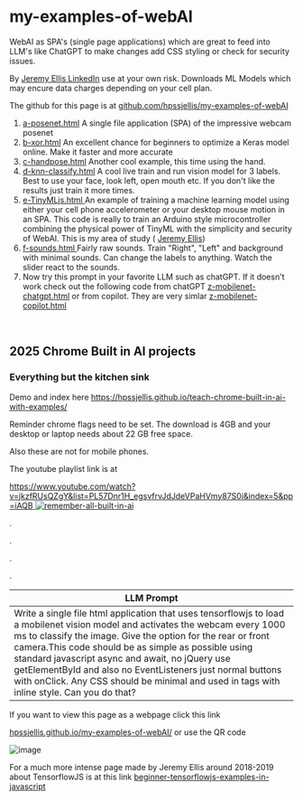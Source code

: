 # my-examples-of-webAI
WebAI as SPA's (single page applications) which are great to feed into LLM's like ChatGPT to make changes add CSS styling or check for security issues.

By <a href="https://ca.linkedin.com/in/jeremy-ellis-4237a9bb">Jeremy Ellis LinkedIn</a> use at your own risk. Downloads ML Models which may encure data charges depending on your cell plan.


The github for this page is at    <a href="https://github.com/hpssjellis/my-examples-of-webAI">github.com/hpssjellis/my-examples-of-webAI</a>


<ol>
   <li><a href="https://hpssjellis.github.io/my-examples-of-webAI/a-posenet.html"> a-posenet.html</a> A single file application (SPA) of the impressive webcam posenet</li>
   <li><a href="https://hpssjellis.github.io/my-examples-of-webAI/b-xor.html"> b-xor.html</a> An excellent chance for beginners to optimize a Keras model online. Make it faster and more accurate</li>
   <li><a href="https://hpssjellis.github.io/my-examples-of-webAI/c-handpose.html"> c-handpose.html</a> Another cool example, this time using the hand.</li>
   <li><a href="https://hpssjellis.github.io/my-examples-of-webAI/d-knn-classify.html"> d-knn-classify.html</a> A cool live train and run vision model for 3 labels. Best to use your face, look left, open mouth etc. If you don't like the results just train it more times.</li>
   <li><a href="https://hpssjellis.github.io/my-examples-of-webAI/e-tinyMLjs.html"> e-TinyMLjs.html </a>An example of training a machine learning model using either your cell phone accelerometer or your desktop mouse motion in an SPA. This code is really to train an Arduino style microcontroller combining the physical power of TinyML with the simplicity and security of WebAI. This is my area of study ( <a href="https://github.com/hpssjellis">Jeremy Ellis</a>)</li>
   <li><a href="https://hpssjellis.github.io/my-examples-of-webAI/f-sounds.html"> f-sounds.html </a>Fairly raw sounds. Train "Right", "Left" and background with minimal sounds. Can change the labels to anything. Watch the slider react to the sounds.</li>


   <li> Now try this prompt in your favorite LLM such as chatGPT. If it doesn't work check out the following code from chatGPT <a href="https://hpssjellis.github.io/my-examples-of-webAI/z-mobilenet-chatgpt.html">z-mobilenet-chatgpt.html</a> or from copilot. They are very simlar <a href="https://hpssjellis.github.io/my-examples-of-webAI/z-mobilenet-copilot.html">z-mobilenet-copilot.html</a> <br>
</li>
</ol>
<br>



## 2025 Chrome Built in AI projects



### Everything but the kitchen sink

Demo and index here https://hpssjellis.github.io/teach-chrome-built-in-ai-with-examples/


Reminder chrome flags need to be set. The download is 4GB and your desktop or laptop needs about 22 GB free space. 

Also these are not for mobile phones.



The youtube playlist link is at 


[https://www.youtube.com/watch?v=jkzfRUsQZgY&list=PL57Dnr1H_egsvfrvJdJdeVPaHVmy87S0i&index=5&pp=iAQB
![remember-all-built-in-ai](https://img.youtube.com/vi/jkzfRUsQZgY/0.jpg)](https://www.youtube.com/watch?v=jkzfRUsQZgY&list=PL57Dnr1H_egsvfrvJdJdeVPaHVmy87S0i&index=5&pp=iAQB)



.


.





.






.

|   LLM Prompt    |
|-----------------|
|Write a single file html application that uses tensorflowjs to load a mobilenet vision model and activates the webcam every 1000 ms to classify the image.  Give the option for the rear or front camera.This code should be as simple as possible using standard javascript async and await, no jQuery use getElementById and also no EventListeners just normal buttons with onClick. Any CSS should be minimal and used in tags with inline style.  Can you do that?|    

      
   

If you want to view this page as a webpage click this link

<a href="https://hpssjellis.github.io/my-examples-of-webAI/">hpssjellis.github.io/my-examples-of-webAI/</a> or use the QR code

![image](https://github.com/user-attachments/assets/51130e54-6215-4273-acf3-38cfeef35f52)





For a much more intense page made by Jeremy Ellis around 2018-2019 about TensorflowJS is at this link   <a href="https://hpssjellis.github.io/beginner-tensorflowjs-examples-in-javascript/">beginner-tensorflowjs-examples-in-javascript</a>
